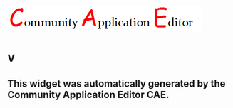 ![CAE](https://github.com/CAE-Community-Application-Editor/CAE-Deployment-Temp/blob/gh-pages/frontendComponent-119/img/logo.png)  

v
===================


This widget was automatically generated by the Community Application Editor CAE.  
---------------
